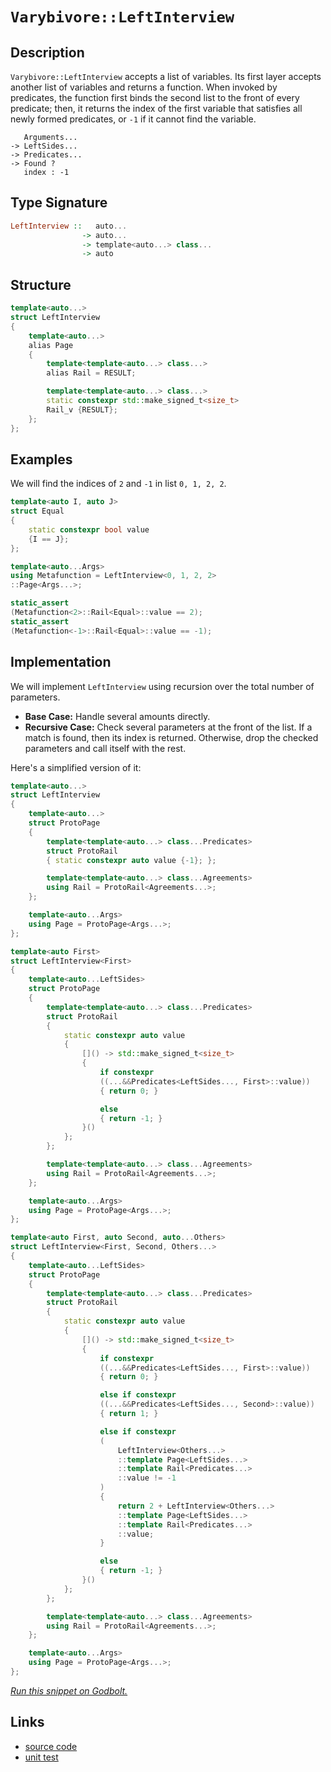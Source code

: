 <!-- Copyright 2024 Feng Mofan
SPDX-License-Identifier: Apache-2.0 -->

# `Varybivore::LeftInterview`

## Description

`Varybivore::LeftInterview` accepts a list of variables.
Its first layer accepts another list of variables and returns a function.
When invoked by predicates, the function first binds the second list to the front of every predicate;
then, it returns the index of the first variable that satisfies all newly formed predicates, or `-1` if it cannot find the variable.

<pre><code>   Arguments...
-> LeftSides...
-> Predicates...
-> Found ?
   index : -1</code></pre>

## Type Signature

```Haskell
LeftInterview ::   auto...
                -> auto...
                -> template<auto...> class...
                -> auto
```

## Structure

```C++
template<auto...>
struct LeftInterview
{
    template<auto...>
    alias Page
    {
        template<template<auto...> class...>
        alias Rail = RESULT;

        template<template<auto...> class...>
        static constexpr std::make_signed_t<size_t>
        Rail_v {RESULT};
    };  
};
```

## Examples

We will find the indices of `2` and `-1` in list `0, 1, 2, 2`.

```C++
template<auto I, auto J>
struct Equal
{
    static constexpr bool value
    {I == J};
};

template<auto...Args>
using Metafunction = LeftInterview<0, 1, 2, 2>
::Page<Args...>;

static_assert
(Metafunction<2>::Rail<Equal>::value == 2);
static_assert
(Metafunction<-1>::Rail<Equal>::value == -1);
```

## Implementation

We will implement `LeftInterview` using recursion over the total number of parameters.

- **Base Case:** Handle several amounts directly.
- **Recursive Case:** Check several parameters at the front of the list.
If a match is found, then its index is returned.
Otherwise, drop the checked parameters and call itself with the rest.

Here's a simplified version of it:

```C++
template<auto...>
struct LeftInterview
{
    template<auto...>
    struct ProtoPage
    {
        template<template<auto...> class...Predicates>
        struct ProtoRail
        { static constexpr auto value {-1}; };

        template<template<auto...> class...Agreements>
        using Rail = ProtoRail<Agreements...>;
    };

    template<auto...Args>
    using Page = ProtoPage<Args...>;
};

template<auto First>
struct LeftInterview<First>
{
    template<auto...LeftSides>
    struct ProtoPage
    {
        template<template<auto...> class...Predicates>
        struct ProtoRail
        {   
            static constexpr auto value 
            {
                []() -> std::make_signed_t<size_t>
                {
                    if constexpr 
                    ((...&&Predicates<LeftSides..., First>::value))
                    { return 0; }

                    else
                    { return -1; }
                }()
            };
        };

        template<template<auto...> class...Agreements>
        using Rail = ProtoRail<Agreements...>;
    };

    template<auto...Args>
    using Page = ProtoPage<Args...>;
};

template<auto First, auto Second, auto...Others>
struct LeftInterview<First, Second, Others...>
{
    template<auto...LeftSides>
    struct ProtoPage
    {
        template<template<auto...> class...Predicates>
        struct ProtoRail
        {   
            static constexpr auto value 
            {
                []() -> std::make_signed_t<size_t>
                {
                    if constexpr 
                    ((...&&Predicates<LeftSides..., First>::value))
                    { return 0; }

                    else if constexpr 
                    ((...&&Predicates<LeftSides..., Second>::value))
                    { return 1; }

                    else if constexpr
                    (
                        LeftInterview<Others...>
                        ::template Page<LeftSides...>
                        ::template Rail<Predicates...>
                        ::value != -1
                    )
                    { 
                        return 2 + LeftInterview<Others...>
                        ::template Page<LeftSides...>
                        ::template Rail<Predicates...>
                        ::value; 
                    }

                    else
                    { return -1; }
                }()
            };
        };

        template<template<auto...> class...Agreements>
        using Rail = ProtoRail<Agreements...>;
    };

    template<auto...Args>
    using Page = ProtoPage<Args...>;
};
```

[*Run this snippet on Godbolt.*](https://godbolt.org/#z:OYLghAFBqd5QCxAYwPYBMCmBRdBLAF1QCcAaPECAMzwBtMA7AQwFtMQByARg9KtQYEAysib0QXACx8BBAKoBnTAAUAHpwAMvAFYTStJg1DIApACYAQuYukl9ZATwDKjdAGFUtAK4sGISQBspK4AMngMmAByPgBGmMQSZhqkAA6oCoRODB7evnppGY4CYRHRLHEJXBpBdpgOWUIETMQEOT5%2BgbaY9kUMjc0EJVGx8YnJCk0tbXlctpOD4cPlo1UBAJS2qF7EyOwc5gDM4cjeWADUJgduBACeKZgA%2BgTETIQKl9gmGgCCh8enmAuV2QE3QWCoHy%2Bvx%2BBEwLBSBlhlzcTC8RAAdJjIT8JsQvA4ziFMFQCABJQTxABueEwAHcoSYAOxWH5nNlnWHwxGYZGojFYg6fVns3H4ghnZTEVBEZRMYA84Vspks77stUcuEIphIq6crU6lFo1CY9EfM4nJgKBQmyWYfCiWHvQVQ9Ui55iiVSogAJVetBdrouzLOE21eGQ5oEE0wqhSxDOfNQZ0pYi8gOVAFouEyACKXCxBvMHFUB1167nI8vanlXRMms0Wq0m77AYiYOGMAhOoWqwNeDJGM6%2BuhAnOe6WoYf%2Bq4ttsdwTWgWfYulwv5hmKjVc6u8o3N4jAbur/vhYASuXpg5jyUT2Xy5HfA%2BL03Olc/XPr98wzUV2tGs4AGJ4MQEzYt8ooEkSJLkrCxDUnSyJASBBBgcqq5VgadaYlBwh4FgR6bhB4o3jKF6rmhm5qhhNbXD%2BO5/vyL7YOaBhNpitr2tWBG9q6RHjj6fqrmqyrskJgaho4EZoAw0axvGibJqm6aUYGFE8YGromAArFYWk5hAaxnBmZqgiAIAsEwADWjwZMAEToE8yIZAAXo8KHOipGlKsyYleeqeBUJGMmwnJFyeX57JQPWZgBOYAQceGXHIjhQh4Zgz6kIBwGgYKZkpt4mBrGsvkRd5BZtgQ2wMGcGj5muX7qaVardEoJWlSJFVVUZ2bFvVjURbmBltaJjJFiqGkfm%2B0L9Wy1GVnRmF7kuLGWs%2Bs7tmwC5gRpJ6DlOo78ZOgkzq2G2ds%2BkJTcJo2ftNVELTRWHoo%2Bh7beyu1nnel7Xl6qBfQ%2BT71q%2BJY3VNUJzQxSZIRMmUKUIdQCOgsNLeiADyBAIPE3F8ThMFUjS9JXNDBCZfD0lI2c6OYyBQM9mp93botjEpWl3FqnxJF/WRm704GEO0Yzj0ow2rHPglDrpW9vHugSnNTiVIlKuF7NNJJQWyXGCb/vlaZhTN6q801Fw6dp%2BmGcZgohgQ6BmRZ1kPLZ9mOVcLluVLTWG0b7IBerIWa8NflRViMVxeLSVXCz%2BEmplxMfHlSlFQHXkdZglXENVtW9R%2BDVe%2BqLWAj70ka/GScaUHpohzFYeOslxK4VHmKkwjDDoHHIA64VxXKwNwadenZw9QW2d3bn7L52chdRn7xCl4GECz35uMUnBBPIlTWO0wvXlmdR573hHdepQ3TFbxpO8PUOx1uNX6Wb93RvxwVZxgGAlxjlmp/sl3%2BvtcGn%2Bun3aqZgLiWEJHXPGK8EJXHXjTJc/91Tn0FnvGikdb5wPvk1RB%2BpATyyuDfC6Hkf5e0fmmOq8Dh7wPzuQ3uqcuofyzjdDB10zZJ0muNVSoMSzhX5vzJ6ItVrNlOvOLs7s1QfUviON%2Bh1cFuHWsIghy52HeTGhudSvCUYvTZu9Acn0LwHU5v9GcgM4Fg04aogA9AAKmsTY2x5ioRWOsQAFWwEIJxNj7E/EcbYuxqj1FEDOKSZGASABSYE%2BLYAAI5eDEAyHyhFVbhl9jGTWMRUCeEUgVcizJSSjikWEsx75CnTX8caTEmiwLiIALKpyYFQLwDB6gCAOkvWC8FCZuGSAPTKZgelgTMoY2RxiT5gxxIk5ADxVrxBQj8CANSmj1Mab0ZEZg24yKiTE6c2ASHfSkWYYqU0JLhkmVaaZUI5m1MWU0hgyJ6HbJAOs6JsTcrtyUnkq83UDkWA4BsWgnAtK8D8BwLQpBUCcDcNYawIYtg7HTGYA4PBSAEE0D8jYlkQBaUkOiDQkguCMgOBoLSGgYoBDMAADjJfoTgkheAsAkBoZIQKQVgo4LwBQIBkjIuBT80gcBYAwEQCALYBAUhonIJQNA8I6DxEiKwPYqgyUBAzAESQZxgDIAjFIdEZheB2kICQPCeh%2BCCBEGIdgUgZCCEUCodQ3LSC6FmLSF4KROA8F%2Bf8wFKLQWcFRmiUV4pUCBQVUqlVaqNUDyxcAiAHgpX0BLvCrgaxeBcq0BsCASBJUpGlWQCgEBM3ZpAMAKQvSaC0FguyiAMQvUxHCM0G4rreA1uYMQG4qMYjaDqFyxFkrNoEFRgwWg9a7VYBiF4YAKJaC0HZdwXgWALJGHEMO4Cna8CUnSl6mMdQ0R7EReEWEfy7W0DwDEF4LaPBYC9c8PAdKZ2kDXcQNJSgcxwkMMAI9RgUUbCoAYQ8AA1AmqN7hAsRca4QohxAWtA9atQXqHX6FfSgSFlh9DHvZZADYqAUi9GnRmUEb9TCWGsEkXgqB73EFZvADYtRrkuBbtMPwsxQiLDKBUfI6RMgCHo2xwoWQhgsZWF0HoDR5hcdmNR3o/QWh8ZGJUOYAxRNyak8xmTEgqMwt2KpqlHAAWkCZSRzgZxg3KtVeqzVkazgQFwPq%2BNCKk1Is/RsTGTAsAJAMqQdFkgDjogAJwHEZJIHFZhAgMq0gEbzWmaWkDpQi9EAQuABDJd5sl8XMVcC0r5oIenvWstsBy%2Bz3K00CvTUKv1Yrc35rjbKtgnBmgsEpIyDMTAVqDi4N59EXBsW6vwEQcjNtZigdNRB6QUGlAwbtboXpTqmAupne67Tnq7Ust9SKtEZxA0JmIHVhrTWLQtbax1jQFmY1ZrjSAg4%2Bzk2ft5Rm1Asb4jirzbdk7oxav1YzLtot3mqh8DoOWygVa7VNrrQ20gQOW1to7Q4EHPbOz9sHV6kdY6J1TpB3O19i6QX4DbPUNd06QWbuQNukHe7uheqPSeut569ggqvTexF97H2YGffOt9p4rvfrlAof9dJAOMBBwN8D5rhuyGg7akFE34MfoI1YZD5O0Nucw9hzguHrb4aQxYYjoKyMUfQ4JldzgICuAU0x0oKnZgFA49kTw7RuOW%2Bk8sWT4nhPyetzMPX1zJMLFNw7vQoYpiu4Y4pr3SxWOJs2NsDTYeD06ayyyjbW3GvNbPK19r2KLNWZ62dxNl2CuOcwM50YbmD2Rei21nFjJ0uMnxZIILKrZix84GyvLKaeV8sFcK/1D2KsyrlTVzboaWAKEpBGSkKfuQTC69Zw1/XZCDaF5a%2BQo2xc6BAAcUgU2Ztuq0zHr1S3SsBsCrVgfQ%2BR9j64uKaNT3s1nYOHZlvaabt3ZzRKq/cb27IBSCkB4o/vMPHHwQSZfvYbX7LGf7atWtFtEHMHVtdtTtaHW7XtOHIdTHTAUdcdMQFHW9NHBdanWdZdHHddO1AnInW9EnA9EFcnU9G4KnS9cjOnXgBndIJnF9BdNnArPgH9LnADIDfnWfQXCQYXK1JfWDVfSXYwdXFDGIeXDDLDLIadcxUyaXIjZlbXfCSjd3XoWjdwAPPQE3EPATC3XoBTQw3jZTH3MTbofXPoETHQiwoTAQT3e3UPIPBTP3YPfjSoNTCPc1ObHfRbAzI/VVQfYfZMM/R0C/DPEgLPO/BzUgJzFzSgObEvEAMwNrA4A4LSIlXFBldIxkBLXTXfRvXLTlWIjzLSHzLSMlGKbzSQbzfFPzLgNfA9A4BbZlIo%2B/ObHVAo/wnLDou9LGLIfwIAA%3D%3D%3D)

## Links

- [source code](../../../../conceptrodon/varybivore/left_interview.hpp)
- [unit test](../../../../tests/unit/metafunctions/varybivore/left_interview.test.hpp)
